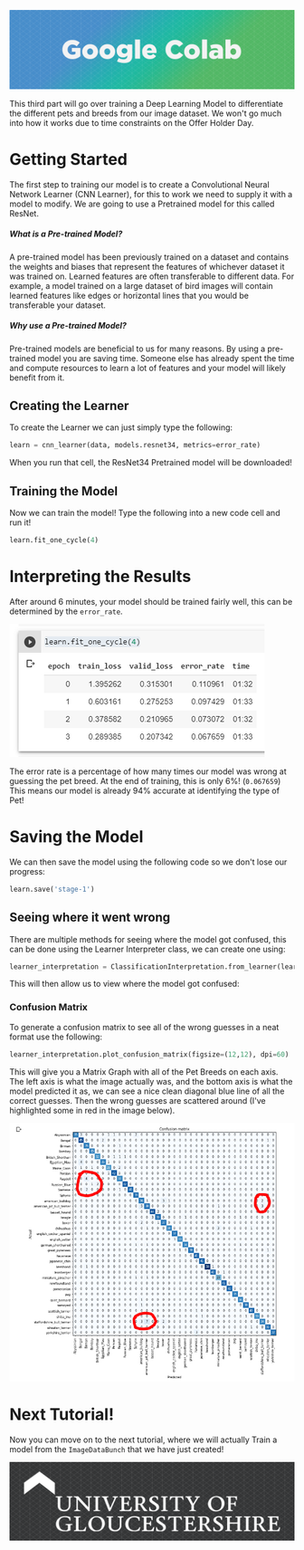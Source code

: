 ![Head](IMG-All/Tutorial-1/head.png)

This third part will go over training a Deep Learning Model to differentiate the different pets and breeds from our image dataset. We won't go much into how it works due to time constraints on the Offer Holder Day.

# Getting Started
The first step to training our model is to create a Convolutional Neural Network Learner (CNN Learner), for this to work we need to supply it with a model to modify. We are going to use a Pretrained model for this called ResNet.

##### What is a Pre-trained Model?
A pre-trained model has been previously trained on a dataset and contains the weights and biases that represent the features of whichever dataset it was trained on. Learned features are often transferable to different data. For example, a model trained on a large dataset of bird images will contain learned features like edges or horizontal lines that you would be transferable your dataset.

##### Why use a Pre-trained Model?
Pre-trained models are beneficial to us for many reasons. By using a pre-trained model you are saving time. Someone else has already spent the time and compute resources to learn a lot of features and your model will likely benefit from it.

## Creating the Learner
To create the Learner we can just simply type the following:

```python
learn = cnn_learner(data, models.resnet34, metrics=error_rate)
```

When you run that cell, the ResNet34 Pretrained model will be downloaded!

## Training the Model
Now we can train the model! Type the following into a new code cell and run it!

```python
learn.fit_one_cycle(4)
```

# Interpreting the Results
After around 6 minutes, your model should be trained fairly well, this can be determined by the `error_rate`.

![1](IMG-All/Tutorial-3/1.PNG)

The error rate is a percentage of how many times our model was wrong at guessing the pet breed. At the end of training, this is only 6%! (`0.067659`) This means our model is already 94% accurate at identifying the type of Pet!

# Saving the Model
We can then save the model using the following code so we don't lose our progress:

```python
learn.save('stage-1')
```

## Seeing where it went wrong
There are multiple methods for seeing where the model got confused, this can be done using the Learner Interpreter class, we can create one using:

```python
learner_interpretation = ClassificationInterpretation.from_learner(learn)
```

This will then allow us to view where the model got confused:

### Confusion Matrix
To generate a confusion matrix to see all of the wrong guesses in a neat format use the following:

```python
learner_interpretation.plot_confusion_matrix(figsize=(12,12), dpi=60)
```

This will give you a Matrix Graph with all of the Pet Breeds on each axis. The left axis is what the image actually was, and the bottom axis is what the model predicted it as, we can see a nice clean diagonal blue line of all the correct guesses.
Then the wrong guesses are scattered around (I've highlighted some in red in the image below).

![2](IMG-All/Tutorial-3/2.PNG)
##
# Next Tutorial!
Now you can move on to the next tutorial, where we will actually Train a model from the `ImageDataBunch` that we have just created!

![Tasterheader](IMG-All/uoglogo.png)